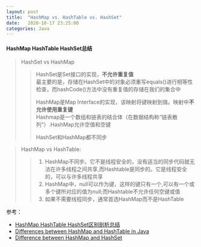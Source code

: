 ```yaml
---
layout: post
title:  "HashMap vs. HashTable vs. HashSet"
date:   2020-10-17 23:25:00
categories: Java
---
```


#### HashMap HashTable HashSet总结   

>HashSet vs HashMap
>>HashSet是Set接口的实现，**不允许重复值**  
>>最主要的是，存储在HashSet中的对象必须重写equals()进行相等性检查，而hashCode()方法中没有重复值的存储在我们的集合中  
>>
>>HashMap是Map Interface的实现，该映射将键映射到值。映射中**不允许使用重复键**  
>>Hashmap是一个数组和链表的结合体（在数据结构称“链表散列“）.HashMap允许空值和空键  
>>
>>HashSet和HashMap都不同步  

>HashMap vs HashTable:
>>1. HashMap不同步。它不是线程安全的，没有适当的同步代码就无法在许多线程之间共享,而Hashtable是同步的。它是线程安全的，可以与许多线程共享  
>>2. HashMap中，null可以作为键，这样的键只有一个,可以有一个或多个键所对应的值为null;而Hashtable不允许任何空键或值  
>>3. 如果不需要线程同步，通常首选HashMap而不是HashTable  


参考：
* [HashMap HashTable HashSet区别剖析总结]
* [Differences between HashMap and HashTable in Java]
* [Difference between HashMap and HashSet]

[HashMap HashTable HashSet区别剖析总结]:https://blog.csdn.net/jianyuerensheng/article/details/51593118
[Differences between HashMap and HashTable in Java]:https://www.geeksforgeeks.org/differences-between-hashmap-and-hashtable-in-java/
[Difference between HashMap and HashSet]:https://www.geeksforgeeks.org/difference-between-hashmap-and-hashset/